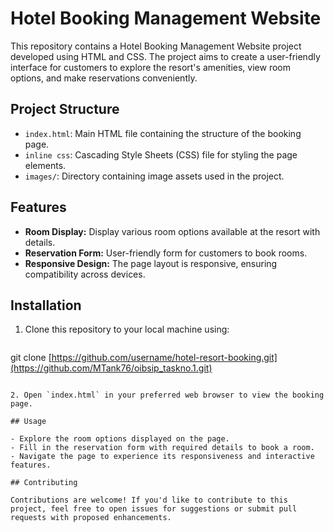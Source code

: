 # Hotel Booking Management Website

This repository contains a Hotel Booking Management Website project developed using HTML and CSS. The project aims to create a user-friendly interface for customers to explore the resort's amenities, view room options, and make reservations conveniently.

## Project Structure

- `index.html`: Main HTML file containing the structure of the booking page.
- `inline css`: Cascading Style Sheets (CSS) file for styling the page elements.
- `images/`: Directory containing image assets used in the project.

## Features

- **Room Display:** Display various room options available at the resort with details.
- **Reservation Form:** User-friendly form for customers to book rooms.
- **Responsive Design:** The page layout is responsive, ensuring compatibility across devices.

## Installation

1. Clone this repository to your local machine using:
   ```
  git clone [https://github.com/username/hotel-resort-booking.git](https://github.com/MTank76/oibsip_taskno.1.git)
   ```

2. Open `index.html` in your preferred web browser to view the booking page.

## Usage

- Explore the room options displayed on the page.
- Fill in the reservation form with required details to book a room.
- Navigate the page to experience its responsiveness and interactive features.

## Contributing

Contributions are welcome! If you'd like to contribute to this project, feel free to open issues for suggestions or submit pull requests with proposed enhancements.

